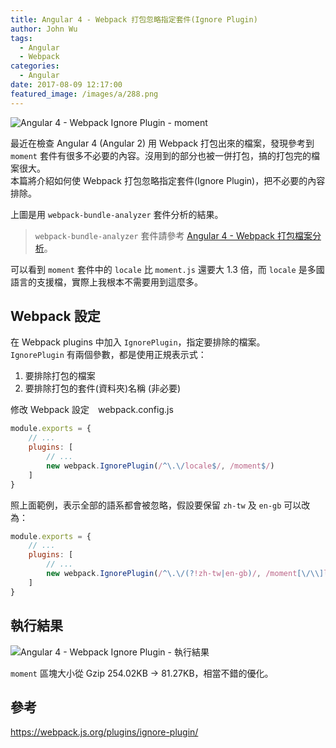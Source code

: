 ```yaml
---
title: Angular 4 - Webpack 打包忽略指定套件(Ignore Plugin)
author: John Wu
tags:
  - Angular
  - Webpack
categories:
  - Angular
date: 2017-08-09 12:17:00
featured_image: /images/a/288.png
---
```

![Angular 4 - Webpack Ignore Plugin - moment](/images/a/288.png)

最近在檢查 Angular 4 (Angular 2) 用 Webpack 打包出來的檔案，發現參考到 `moment` 套件有很多不必要的內容。沒用到的部分也被一併打包，搞的打包完的檔案很大。  
本篇將介紹如何使 Webpack 打包忽略指定套件(Ignore Plugin)，把不必要的內容排除。  

<!-- more -->

上圖是用 `webpack-bundle-analyzer` 套件分析的結果。  
> `webpack-bundle-analyzer` 套件請參考 [Angular 4 - Webpack 打包檔案分析](angular-4-webpack-bundle-analyzer)。  

可以看到 `moment` 套件中的 `locale` 比 `moment.js` 還要大 1.3 倍，而 `locale` 是多國語言的支援檔，實際上我根本不需要用到這麼多。  

## Webpack 設定

在 Webpack plugins 中加入 `IgnorePlugin`，指定要排除的檔案。  
`IgnorePlugin` 有兩個參數，都是使用正規表示式：  
1. 要排除打包的檔案  
2. 要排除打包的套件(資料夾)名稱 (非必要)  

修改 Webpack 設定　webpack.config.js
```js
module.exports = {
    // ...
    plugins: [
        // ...
        new webpack.IgnorePlugin(/^\.\/locale$/, /moment$/)
    ]
}
```

照上面範例，表示全部的語系都會被忽略，假設要保留 `zh-tw` 及 `en-gb` 可以改為：

```js
module.exports = {
    // ...
    plugins: [
        // ...
        new webpack.IgnorePlugin(/^\.\/(?!zh-tw|en-gb)/, /moment[\/\\]locale$/)
    ]
}
```

## 執行結果

![Angular 4 - Webpack Ignore Plugin - 執行結果](/images/a/289.png)

`moment` 區塊大小從 Gzip 254.02KB -> 81.27KB，相當不錯的優化。

## 參考

https://webpack.js.org/plugins/ignore-plugin/